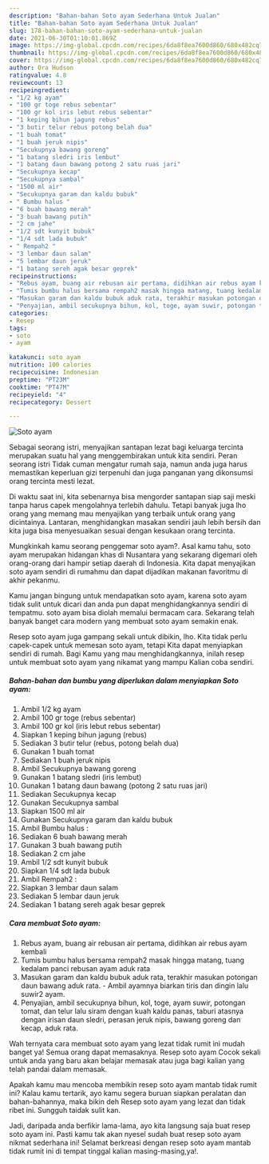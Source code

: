 ```yaml
---
description: "Bahan-bahan Soto ayam Sederhana Untuk Jualan"
title: "Bahan-bahan Soto ayam Sederhana Untuk Jualan"
slug: 178-bahan-bahan-soto-ayam-sederhana-untuk-jualan
date: 2021-06-30T01:10:01.869Z
image: https://img-global.cpcdn.com/recipes/6da8f8ea7600d860/680x482cq70/soto-ayam-foto-resep-utama.jpg
thumbnail: https://img-global.cpcdn.com/recipes/6da8f8ea7600d860/680x482cq70/soto-ayam-foto-resep-utama.jpg
cover: https://img-global.cpcdn.com/recipes/6da8f8ea7600d860/680x482cq70/soto-ayam-foto-resep-utama.jpg
author: Ora Hudson
ratingvalue: 4.8
reviewcount: 13
recipeingredient:
- "1/2 kg ayam"
- "100 gr toge rebus sebentar"
- "100 gr kol iris lebut rebus sebentar"
- "1 keping bihun jagung rebus"
- "3 butir telur rebus potong belah dua"
- "1 buah tomat"
- "1 buah jeruk nipis"
- "Secukupnya bawang goreng"
- "1 batang sledri iris lembut"
- "1 batang daun bawang potong 2 satu ruas jari"
- "Secukupnya kecap"
- "Secukupnya sambal"
- "1500 ml air"
- "Secukupnya garam dan kaldu bubuk"
- " Bumbu halus "
- "6 buah bawang merah"
- "3 buah bawang putih"
- "2 cm jahe"
- "1/2 sdt kunyit bubuk"
- "1/4 sdt lada bubuk"
- " Rempah2 "
- "3 lembar daun salam"
- "5 lembar daun jeruk"
- "1 batang sereh agak besar geprek"
recipeinstructions:
- "Rebus ayam, buang air rebusan air pertama, didihkan air rebus ayam kembali"
- "Tumis bumbu halus bersama rempah2 masak hingga matang, tuang kedalam panci rebusan ayam aduk rata"
- "Masukan garam dan kaldu bubuk aduk rata, terakhir masukan potongan daun bawang aduk rata. Ambil ayamnya biarkan tiris dan dingin lalu suwir2 ayam."
- "Penyajian, ambil secukupnya bihun, kol, toge, ayam suwir, potongan tomat, dan telur lalu siram dengan kuah kaldu panas, taburi atasnya dengan irisan daun sledri, perasan jeruk nipis, bawang goreng dan kecap, aduk rata."
categories:
- Resep
tags:
- soto
- ayam

katakunci: soto ayam 
nutrition: 100 calories
recipecuisine: Indonesian
preptime: "PT23M"
cooktime: "PT47M"
recipeyield: "4"
recipecategory: Dessert

---
```



![Soto ayam](https://img-global.cpcdn.com/recipes/6da8f8ea7600d860/680x482cq70/soto-ayam-foto-resep-utama.jpg)

Sebagai seorang istri, menyajikan santapan lezat bagi keluarga tercinta merupakan suatu hal yang menggembirakan untuk kita sendiri. Peran seorang istri Tidak cuman mengatur rumah saja, namun anda juga harus memastikan keperluan gizi terpenuhi dan juga panganan yang dikonsumsi orang tercinta mesti lezat.

Di waktu  saat ini, kita sebenarnya bisa mengorder santapan siap saji meski tanpa harus capek mengolahnya terlebih dahulu. Tetapi banyak juga lho orang yang memang mau menyajikan yang terbaik untuk orang yang dicintainya. Lantaran, menghidangkan masakan sendiri jauh lebih bersih dan kita juga bisa menyesuaikan sesuai dengan kesukaan orang tercinta. 



Mungkinkah kamu seorang penggemar soto ayam?. Asal kamu tahu, soto ayam merupakan hidangan khas di Nusantara yang sekarang digemari oleh orang-orang dari hampir setiap daerah di Indonesia. Kita dapat menyajikan soto ayam sendiri di rumahmu dan dapat dijadikan makanan favoritmu di akhir pekanmu.

Kamu jangan bingung untuk mendapatkan soto ayam, karena soto ayam tidak sulit untuk dicari dan anda pun dapat menghidangkannya sendiri di tempatmu. soto ayam bisa diolah memalui bermacam cara. Sekarang telah banyak banget cara modern yang membuat soto ayam semakin enak.

Resep soto ayam juga gampang sekali untuk dibikin, lho. Kita tidak perlu capek-capek untuk memesan soto ayam, tetapi Kita dapat menyiapkan sendiri di rumah. Bagi Kamu yang mau menghidangkannya, inilah resep untuk membuat soto ayam yang nikamat yang mampu Kalian coba sendiri.

<!--inarticleads1-->

##### Bahan-bahan dan bumbu yang diperlukan dalam menyiapkan Soto ayam:

1. Ambil 1/2 kg ayam
1. Ambil 100 gr toge (rebus sebentar)
1. Ambil 100 gr kol (iris lebut rebus sebentar)
1. Siapkan 1 keping bihun jagung (rebus)
1. Sediakan 3 butir telur (rebus, potong belah dua)
1. Gunakan 1 buah tomat
1. Sediakan 1 buah jeruk nipis
1. Ambil Secukupnya bawang goreng
1. Gunakan 1 batang sledri (iris lembut)
1. Gunakan 1 batang daun bawang (potong 2 satu ruas jari)
1. Sediakan Secukupnya kecap
1. Gunakan Secukupnya sambal
1. Siapkan 1500 ml air
1. Gunakan Secukupnya garam dan kaldu bubuk
1. Ambil  Bumbu halus :
1. Sediakan 6 buah bawang merah
1. Gunakan 3 buah bawang putih
1. Sediakan 2 cm jahe
1. Ambil 1/2 sdt kunyit bubuk
1. Siapkan 1/4 sdt lada bubuk
1. Ambil  Rempah2 :
1. Siapkan 3 lembar daun salam
1. Sediakan 5 lembar daun jeruk
1. Sediakan 1 batang sereh agak besar geprek




<!--inarticleads2-->

##### Cara membuat Soto ayam:

1. Rebus ayam, buang air rebusan air pertama, didihkan air rebus ayam kembali
1. Tumis bumbu halus bersama rempah2 masak hingga matang, tuang kedalam panci rebusan ayam aduk rata
1. Masukan garam dan kaldu bubuk aduk rata, terakhir masukan potongan daun bawang aduk rata. - Ambil ayamnya biarkan tiris dan dingin lalu suwir2 ayam.
1. Penyajian, ambil secukupnya bihun, kol, toge, ayam suwir, potongan tomat, dan telur lalu siram dengan kuah kaldu panas, taburi atasnya dengan irisan daun sledri, perasan jeruk nipis, bawang goreng dan kecap, aduk rata.




Wah ternyata cara membuat soto ayam yang lezat tidak rumit ini mudah banget ya! Semua orang dapat memasaknya. Resep soto ayam Cocok sekali untuk anda yang baru akan belajar memasak atau juga bagi kalian yang telah pandai dalam memasak.

Apakah kamu mau mencoba membikin resep soto ayam mantab tidak rumit ini? Kalau kamu tertarik, ayo kamu segera buruan siapkan peralatan dan bahan-bahannya, maka bikin deh Resep soto ayam yang lezat dan tidak ribet ini. Sungguh taidak sulit kan. 

Jadi, daripada anda berfikir lama-lama, ayo kita langsung saja buat resep soto ayam ini. Pasti kamu tak akan nyesel sudah buat resep soto ayam nikmat sederhana ini! Selamat berkreasi dengan resep soto ayam mantab tidak rumit ini di tempat tinggal kalian masing-masing,ya!.


